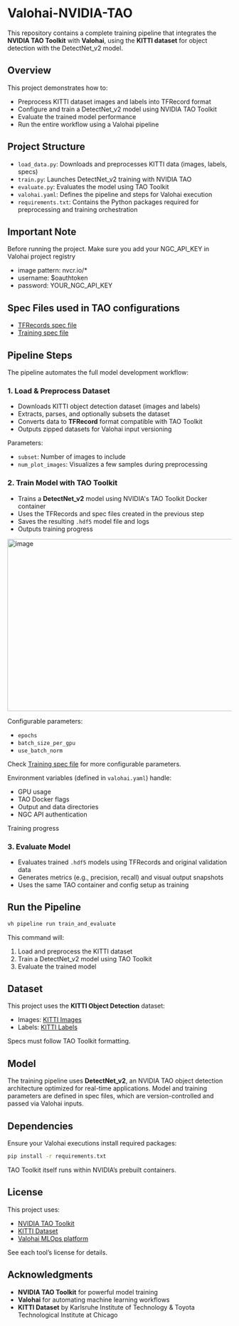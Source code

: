 # Valohai-NVIDIA-TAO

This repository contains a complete training pipeline that integrates the **NVIDIA TAO Toolkit** with **Valohai**, using the **KITTI dataset** for object detection with the DetectNet\_v2 model.

## Overview

This project demonstrates how to:

* Preprocess KITTI dataset images and labels into TFRecord format
* Configure and train a DetectNet\_v2 model using NVIDIA TAO Toolkit
* Evaluate the trained model performance
* Run the entire workflow using a Valohai pipeline

## Project Structure

* `load_data.py`: Downloads and preprocesses KITTI data (images, labels, specs)
* `train.py`: Launches DetectNet\_v2 training with NVIDIA TAO
* `evaluate.py`: Evaluates the model using TAO Toolkit
* `valohai.yaml`: Defines the pipeline and steps for Valohai execution
* `requirements.txt`: Contains the Python packages required for preprocessing and training orchestration

## Important Note
Before running the project. Make sure you add your NGC_API_KEY in Valohai project registry
* image pattern: nvcr.io/*
* username: $oauthtoken
* password: YOUR_NGC_API_KEY

## Spec Files used in TAO configurations
* [TFRecords spec file](https://github.com/NVIDIA-AI-IOT/face-mask-detection/blob/master/tlt_specs/detectnet_v2_tfrecords_kitti_trainval.txt)
* [Training spec file](https://github.com/NVIDIA-AI-IOT/face-mask-detection/blob/master/tlt_specs/detectnet_v2_train_resnet18_kitti.txt)


## Pipeline Steps

The pipeline automates the full model development workflow:

### 1. Load & Preprocess Dataset

* Downloads KITTI object detection dataset (images and labels)
* Extracts, parses, and optionally subsets the dataset
* Converts data to **TFRecord** format compatible with TAO Toolkit
* Outputs zipped datasets for Valohai input versioning

Parameters:

* `subset`: Number of images to include
* `num_plot_images`: Visualizes a few samples during preprocessing

### 2. Train Model with TAO Toolkit

* Trains a **DetectNet\_v2** model using NVIDIA's TAO Toolkit Docker container
* Uses the TFRecords and spec files created in the previous step
* Saves the resulting `.hdf5` model file and logs
* Outputs training progress
<img width="945" height="386" alt="image" src="https://github.com/user-attachments/assets/1659657d-516d-4384-99db-79431f054a80" />



Configurable parameters:

* `epochs`
* `batch_size_per_gpu`
* `use_batch_norm`

Check [Training spec file](https://github.com/NVIDIA-AI-IOT/face-mask-detection/blob/master/tlt_specs/detectnet_v2_train_resnet18_kitti.txt) for more configurable parameters.

    

Environment variables (defined in `valohai.yaml`) handle:

* GPU usage
* TAO Docker flags
* Output and data directories
* NGC API authentication

Training progress

### 3. Evaluate Model

* Evaluates trained `.hdf5` models using TFRecords and original validation data
* Generates metrics (e.g., precision, recall) and visual output snapshots
* Uses the same TAO container and config setup as training

## Run the Pipeline

```bash
vh pipeline run train_and_evaluate
```

This command will:

1. Load and preprocess the KITTI dataset
2. Train a DetectNet\_v2 model using TAO Toolkit
3. Evaluate the trained model

## Dataset

This project uses the **KITTI Object Detection** dataset:

* Images: [KITTI Images](https://s3.eu-central-1.amazonaws.com/avg-kitti/data_object_image_2.zip)
* Labels: [KITTI Labels](https://s3.eu-central-1.amazonaws.com/avg-kitti/data_object_label_2.zip)

Specs must follow TAO Toolkit formatting.

## Model

The training pipeline uses **DetectNet\_v2**, an NVIDIA TAO object detection architecture optimized for real-time applications. Model and training parameters are defined in spec files, which are version-controlled and passed via Valohai inputs.

## Dependencies

Ensure your Valohai executions install required packages:

```bash
pip install -r requirements.txt
```

TAO Toolkit itself runs within NVIDIA’s prebuilt containers.

## License

This project uses:

* [NVIDIA TAO Toolkit](https://developer.nvidia.com/tao-toolkit)
* [KITTI Dataset](http://www.cvlibs.net/datasets/kitti/)
* [Valohai MLOps platform](https://valohai.com/)

See each tool’s license for details.

## Acknowledgments

* **NVIDIA TAO Toolkit** for powerful model training
* **Valohai** for automating machine learning workflows
* **KITTI Dataset** by Karlsruhe Institute of Technology & Toyota Technological Institute at Chicago
